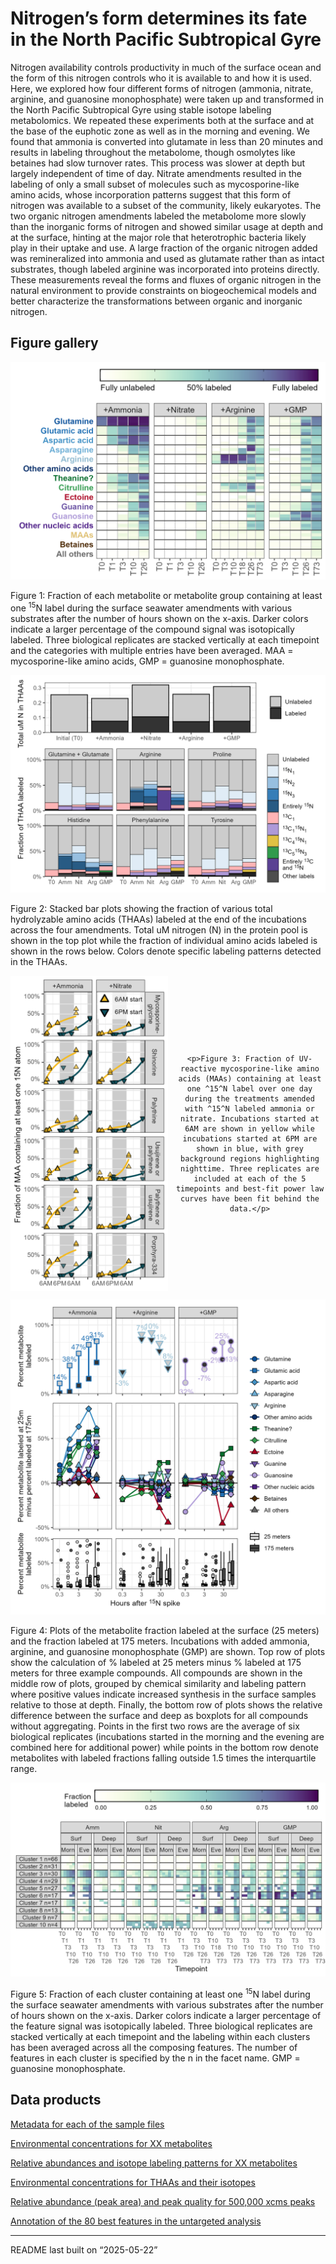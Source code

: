 Nitrogen’s form determines its fate in the North Pacific Subtropical
Gyre
================

Nitrogen availability controls productivity in much of the surface ocean
and the form of this nitrogen controls who it is available to and how it
is used. Here, we explored how four different forms of nitrogen
(ammonia, nitrate, arginine, and guanosine monophosphate) were taken up
and transformed in the North Pacific Subtropical Gyre using stable
isotope labeling metabolomics. We repeated these experiments both at the
surface and at the base of the euphotic zone as well as in the morning
and evening. We found that ammonia is converted into glutamate in less
than 20 minutes and results in labeling throughout the metabolome,
though osmolytes like betaines had slow turnover rates. This process was
slower at depth but largely independent of time of day. Nitrate
amendments resulted in the labeling of only a small subset of molecules
such as mycosporine-like amino acids, whose incorporation patterns
suggest that this form of nitrogen was available to a subset of the
community, likely eukaryotes. The two organic nitrogen amendments
labeled the metabolome more slowly than the inorganic forms of nitrogen
and showed similar usage at depth and at the surface, hinting at the
major role that heterotrophic bacteria likely play in their uptake and
use. A large fraction of the organic nitrogen added was remineralized
into ammonia and used as glutamate rather than as intact substrates,
though labeled arginine was incorporated into proteins directly. These
measurements reveal the forms and fluxes of organic nitrogen in the
natural environment to provide constraints on biogeochemical models and
better characterize the transformations between organic and inorganic
nitrogen.

## Figure gallery

![](manuscript/figures/xamend_metab_gp.png)

Figure 1: Fraction of each metabolite or metabolite group containing at
least one <sup>15</sup>N label during the surface seawater amendments
with various substrates after the number of hours shown on the x-axis.
Darker colors indicate a larger percentage of the compound signal was
isotopically labeled. Three biological replicates are stacked vertically
at each timepoint and the categories with multiple entries have been
averaged. MAA = mycosporine-like amino acids, GMP = guanosine
monophosphate.

![](manuscript/figures/total_thaa_gp.png)

Figure 2: Stacked bar plots showing the fraction of various total
hydrolyzable amino acids (THAAs) labeled at the end of the incubations
across the four amendments. Total uM nitrogen (N) in the protein pool is
shown in the top plot while the fraction of individual amino acids
labeled is shown in the rows below. Colors denote specific labeling
patterns detected in the THAAs.

<div style="display: flex; align-items: center;">

<img src="manuscript/figures/MAA_curves.png" style="width: 50%; margin-right: 10px;" />

<div style="text-align: center; flex: 1;">

    <p>Figure 3: Fraction of UV-reactive mycosporine-like amino acids (MAAs) containing at least one ^15^N label over one day during the treatments amended with ^15^N labeled ammonia or nitrate. Incubations started at 6AM are shown in yellow while incubations started at 6PM are shown in blue, with grey background regions highlighting nighttime. Three replicates are included at each of the 5 timepoints and best-fit power law curves have been fit behind the data.</p>

</div>

</div>

<div clear="left">

</div>

![](manuscript/figures/deep_vs_surf_labeling.png)

Figure 4: Plots of the metabolite fraction labeled at the surface (25
meters) and the fraction labeled at 175 meters. Incubations with added
ammonia, arginine, and guanosine monophosphate (GMP) are shown. Top row
of plots show the calculation of % labeled at 25 meters minus % labeled
at 175 meters for three example compounds. All compounds are shown in
the middle row of plots, grouped by chemical similarity and labeling
pattern where positive values indicate increased synthesis in the
surface samples relative to those at depth. Finally, the bottom row of
plots shows the relative difference between the surface and deep as
boxplots for all compounds without aggregating. Points in the first two
rows are the average of six biological replicates (incubations started
in the morning and the evening are combined here for additional power)
while points in the bottom row denote metabolites with labeled fractions
falling outside 1.5 times the interquartile range.

![](manuscript/figures/untarg_heatmap.png)

Figure 5: Fraction of each cluster containing at least one
<sup>15</sup>N label during the surface seawater amendments with various
substrates after the number of hours shown on the x-axis. Darker colors
indicate a larger percentage of the feature signal was isotopically
labeled. Three biological replicates are stacked vertically at each
timepoint and the labeling within each clusters has been averaged across
all the composing features. The number of features in each cluster is
specified by the n in the facet name. GMP = guanosine monophosphate.

## Data products

[Metadata for each of the sample files](metadata/parametadata.csv)

[Environmental concentrations for XX
metabolites](targeted/final_env_concs.csv)

[Relative abundances and isotope labeling patterns for XX
metabolites](targeted/all_peak_areas_w_isos.csv)

[Environmental concentrations for THAAs and their
isotopes](thaas/quant_data.csv)

[Relative abundance (peak area) and peak quality for 500,000 xcms
peaks](untargeted/cleaned_combined_peaks.rds)

[Annotation of the 80 best features in the untargeted
analysis](untargeted/best_labeled_anno.xlsx)

------------------------------------------------------------------------

README last built on “2025-05-22”
